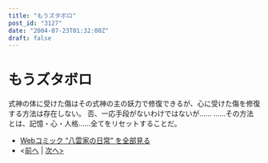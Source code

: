 ```yaml
---
title: "もうズタボロ"
post_id: "3127"
date: "2004-07-23T01:32:00Z"
draft: false
---
```


# もうズタボロ

式神の体に受けた傷はその式神の主の妖力で修復できるが、心に受けた傷を修復する方法は存在しない。 否、一応手段がないわけではないが…… ……その方法とは、記憶・心・人格……全てをリセットすることだ。 

  * [Webコミック “八雲家の日常” を全部見る](/tag/yakumo-family?order=ASC)
  * <[前へ](/3126) | [次へ>](/3128)

